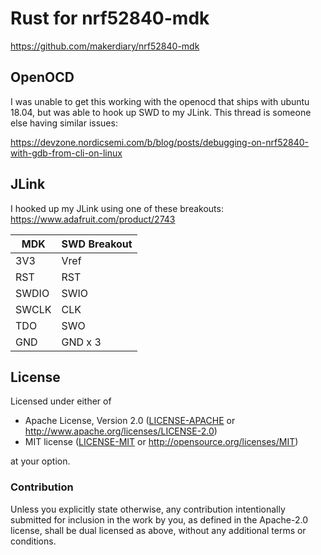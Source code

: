 # Rust for nrf52840-mdk

https://github.com/makerdiary/nrf52840-mdk

## OpenOCD

I was unable to get this working with the openocd that ships with
ubuntu 18.04, but was able to hook up SWD to my JLink.  This thread
is someone else having similar issues:

https://devzone.nordicsemi.com/b/blog/posts/debugging-on-nrf52840-with-gdb-from-cli-on-linux

## JLink

I hooked up my JLink using one of these breakouts:
https://www.adafruit.com/product/2743

| MDK   | SWD Breakout |
| ----- | ------------ |
| 3V3   | Vref         |
| RST   | RST          |
| SWDIO | SWIO         |
| SWCLK | CLK          |
| TDO   | SWO          |
| GND   | GND x 3      |

## License

Licensed under either of

- Apache License, Version 2.0 ([LICENSE-APACHE](LICENSE-APACHE) or
  http://www.apache.org/licenses/LICENSE-2.0)
- MIT license ([LICENSE-MIT](LICENSE-MIT) or http://opensource.org/licenses/MIT)

at your option.

### Contribution

Unless you explicitly state otherwise, any contribution intentionally submitted
for inclusion in the work by you, as defined in the Apache-2.0 license, shall be
dual licensed as above, without any additional terms or conditions.
